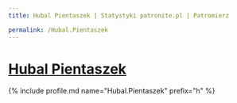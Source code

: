 ```yaml
---
title: Hubal Pientaszek | Statystyki patronite.pl | Patromierz

permalink: /Hubal.Pientaszek
---
```


# [Hubal Pientaszek](https://patronite.pl/Hubal.Pientaszek)

{% include profile.md name="Hubal.Pientaszek" prefix="h" %}
